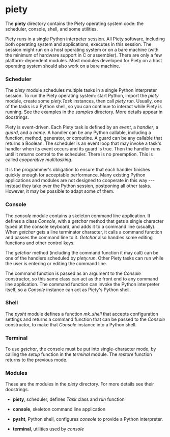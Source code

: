 piety
=====

The **piety** directory contains the Piety operating system code: the
scheduler, console, shell, and some utilities.

Piety runs in a single Python interpeter session.  All Piety software,
including both operating system and applications, executes in this
session.  The session might run on a host operating system or on a
bare machine (with the minimum of hardware support in C or assembler).
There are only a few platform-dependent modules.  Most modules
developed for Piety on a host operating system should also work on a
bare machine.

### Scheduler ###

The *piety* module schedules multiple tasks in a single Python
interpreter session.  To run the Piety operating system: start Python,
import the *piety* module, create some *piety.Task* instances, then
call *piety.run*.  Usually, one of the tasks is a Python shell, so you
can continue to interact while Piety is running.  See the examples in
the *samples* directory.  More details appear in docstrings.

Piety is event-driven.  Each Piety task is defined by an *event*, a
*handler*, a *guard*, and a *name*.  A handler can be any Python
callable, including a function, method, generator, or coroutine.  A
guard can be any callable that returns a Boolean.  The scheduler is an
event loop that may invoke a task's handler when its event occurs and
its guard is true.  Then the handler runs until it returns control to
the scheduler.  There is no preemption.  This is called *cooperative
multitasking*.

It is the programmer's obligation to ensure that each handler finishes
quickly enough for acceptable performance.  Many existing Python
applications and modules are not designed to cooperate in this way ---
instead they take over the Python session, postponing all other tasks.
However, it may be possible to adapt some of them.

### Console ###

The *console* module contains a skeleton command line application.
It defines a class *Console*, with a *getchar* method that gets a single
character typed at the console keyboard, and adds it to a command line
(usually).  When *getchar* gets a line terminator character, it calls a
command function and passes the command line to it.  *Getchar* also
handles some editing functions and other control keys.

The *getchar* method (including the command function it may call) can
be one of the handlers scheduled by *piety.run*.  Other Piety tasks
can run while the user is entering or editing the command line.

The command function is passed as an argument to the *Console*
constructor, so this same class can act as the front end to any
command line application.  The command function can invoke the Python
interpreter itself, so a *Console* instance can act as Piety's Python
shell.

### Shell ###

The *pysht* module defines a function *mk_shell* that accepts
configuration settings and returns a command function that can be
passed to the *Console* constructor, to make that *Console* instance
into a Python shell.

### Terminal ###

To use *getchar*, the console must be put into single-character mode,
by calling the *setup* function in the *terminal* module.  The
*restore* function returns to the previous mode.

### Modules ###

These are the modules in the *piety* directory.  For more details see
their docstrings.

- **piety**, scheduler, defines *Task* class and *run* function

- **console**, skeleton command line application

- **pysht**, Python shell, configures *console* to provide
    a Python interpreter.

- **terminal**, utilities used by *console*

